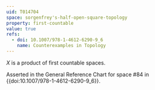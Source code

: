 ```yaml
---
uid: T014704
space: sorgenfrey's-half-open-square-topology
property: first-countable
value: true
refs:
  - doi: 10.1007/978-1-4612-6290-9_6
    name: Counterexamples in Topology
---
```

$X$ is a product of first countable spaces.

Asserted in the General Reference Chart for space #84 in
{{doi:10.1007/978-1-4612-6290-9_6}}.
